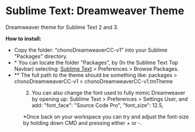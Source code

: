 Sublime Text: Dreamweaver Theme
==================================

Dreamweaver theme for Sublime Text 2 and 3.

<strong>How to install:</strong><br>
<ul>
	<li>Copy the folder: "chonoDreamweaverCC-v1" into your Sublime "Packages" directory. </li>
	<li>* You can locate the folder "Packages", by (In the Sublime Text Top Navbar) selecting: <u>Sublime Text</u> > Preferences > Browse Packages.</li>
	<li>** The full path to the theme should be something like: packages > chonoDreamweaverCC-v1 > chonoDreamweaverCC-v1.tmTheme</li>
<ul>

2) You can also change the font used to fully mimic Dreamweaver by opening up: Sublime Text > Preferences > Settings User, and add:
"font_face": "Source Code Pro",
"font_size": 12.5,

*Once back on your workspace you can try and adjust the font-size by holding down CMD and pressing either + or -.



